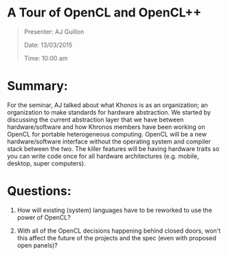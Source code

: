 A Tour of OpenCL and OpenCL++
=============================

> Presenter: AJ Guillon
>
> Date: 13/03/2015
>
> Time: 10:00 am

# Summary:
For the seminar, AJ talked about what Khonos is as an organization; an organization to make standards for hardware abstraction. We started by discussing the current abstraction layer that we have between hardware/software and how Khronos members have been working on OpenCL for portable heterogeneous computing. OpenCL will be a new hardware/software interface without the operating system and compiler stack between the two. The killer features will be having hardware traits so you can write code once for all hardware architectures (e.g. mobile, desktop, super computers).

# Questions:

 1. How will existing (system) languages have to be reworked to use the power of OpenCL?

 2. With all of the OpenCL decisions happening behind closed doors, won't this affect the future of the projects and the spec (even with proposed open panels)?
